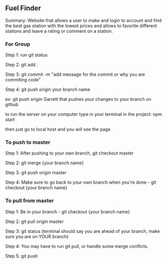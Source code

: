 ## Fuel Finder

Summary: Website that allows a user to make and login to account and find the best gas station with the lowest prices and allows to favorite different stations and leave a rating or comment on a station.

### For Group
Step 1:
run git status

Step 2:
git add .

Step 3:
git commit -m "add message for the commit or why you are commiting code"

Step 4:
git push origin your branch name

ex: git push origin Garrett
that pushes your changes to your branch on github

to run the server on your computer type in your terminal in the project: npm start

then just go to local host and you will see the page

### To push to master

Step 1:
After pushing to your own branch, git checkout master

Step 2:
git merge {your branch name}

Step 3:
git push origin master

Step 4:
Make sure to go back to your own branch when you're done - git checkout {your branch name}

### To pull from master

Step 1:
Be in your branch - git checkout {your branch name}

Step 2:
git pull origin master

Step 3:
git status (terminal should say you are ahead of your branch, make sure you are on YOUR branch)

Step 4:
You may have to run git pull, or handle some merge conflicts.

Step 5:
git push

